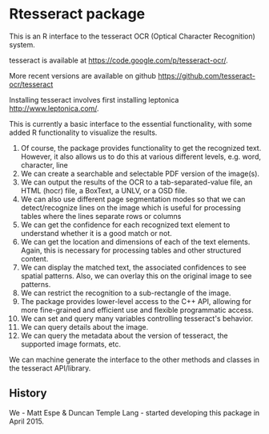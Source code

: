 # Rtesseract package

This is an R interface to the tesseract OCR (Optical Character Recognition) system.

tesseract is available at https://code.google.com/p/tesseract-ocr/.

More recent versions are available on github
  https://github.com/tesseract-ocr/tesseract

Installing tesseract involves first installing leptonica
http://www.leptonica.com/.

This is currently a basic interface to the essential functionality, with some
added R functionality to visualize the results.

1. Of course, the package provides functionality to get the recognized text.
However, it also allows us to do this at various different levels, e.g.
word, character, line
3. We can create a searchable and selectable PDF version of the image(s).
3. We can output the results of the OCR to a tab-separated-value file, an HTML (hocr) file, a BoxText, a UNLV, or a OSD file.
2. We can also use different page segmentation modes so that we can detect/recognize
lines on the image which is useful for processing tables where the lines separate
rows or columns
3. We can get the confidence for each recognized text element to understand whether it is 
  a good match or not.
3. We can get the location and dimensions of each of the text elements. Again, this is 
 necessary for processing tables and other structured content.
3. We can display the matched text, the associated confidences to see spatial patterns.
 Also, we can overlay this on the original image to see patterns.
3. We can restrict the recognition to a sub-rectangle of the image.
3. The package provides lower-level access to the C++ API, allowing for more fine-grained and efficient
 use and flexible programmatic access.
3. We can set and query many variables controlling tesseract's behavior.
3. We can query details about the image.
3. We can query the metadata about the version of tesseract, the supported image formats, etc.



We can machine generate the interface to the other methods and classes in the tesseract API/library.


## History
We - Matt Espe & Duncan Temple Lang - started developing this package in April 2015.







<!--
install_name_tool  -change libtesseract.4.0.0.dylib /usr/local/lib/libtesseract.4.0.0.dylib src/Rtesseract.so 
-->
